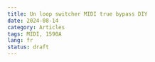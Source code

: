 ```yaml
---
title: Un loop switcher MIDI true bypass DIY
date: 2024-08-14
category: Articles
tags: MIDI, 1590A
lang: fr
status: draft
---
```

